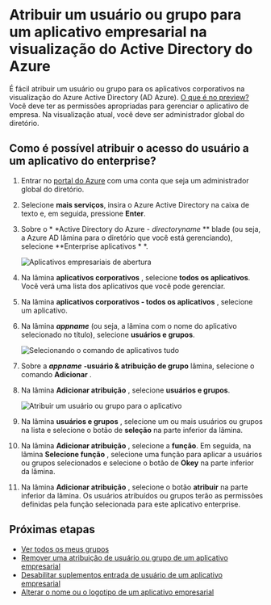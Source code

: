 <properties
    pageTitle="Atribuir um usuário ou grupo para um aplicativo empresarial na visualização do Active Directory do Azure | Microsoft Azure"
    description="Como selecionar um aplicativo empresarial para atribuir um usuário ou grupo para ele no Active Directory do Azure"
    services="active-directory"
    documentationCenter=""
    authors="curtand"
    manager="femila"
    editor=""/>

<tags
    ms.service="active-directory"
    ms.workload="identity"
    ms.tgt_pltfrm="na"
    ms.devlang="na"
    ms.topic="article"
    ms.date="10/03/2016"
    ms.author="curtand"/>

# <a name="assign-a-user-or-group-to-an-enterprise-app-in-azure-active-directory-preview"></a>Atribuir um usuário ou grupo para um aplicativo empresarial na visualização do Active Directory do Azure

É fácil atribuir um usuário ou grupo para os aplicativos corporativos na visualização do Azure Active Directory (AD Azure). [O que é no preview?](active-directory-preview-explainer.md) Você deve ter as permissões apropriadas para gerenciar o aplicativo de empresa. Na visualização atual, você deve ser administrador global do diretório.

## <a name="how-do-i-assign-user-access-to-an-enterprise-app"></a>Como é possível atribuir o acesso do usuário a um aplicativo do enterprise?

1. Entrar no [portal do Azure](https://portal.azure.com) com uma conta que seja um administrador global do diretório.

2. Selecione **mais serviços**, insira o Azure Active Directory na caixa de texto e, em seguida, pressione **Enter**.

3. Sobre o * *Active Directory do Azure - *directoryname* ** blade (ou seja, a Azure AD lâmina para o diretório que você está gerenciando), selecione **Enterprise aplicativos * *.

    ![Aplicativos empresariais de abertura](./media/active-directory-coreapps-assign-user-azure-portal/open-enterprise-apps.png)

4. Na lâmina **aplicativos corporativos** , selecione **todos os aplicativos**. Você verá uma lista dos aplicativos que você pode gerenciar.

5. Na lâmina **aplicativos corporativos - todos os aplicativos** , selecione um aplicativo.

6. Na lâmina ***appname*** (ou seja, a lâmina com o nome do aplicativo selecionado no título), selecione **usuários e grupos**.

    ![Selecionando o comando de aplicativos tudo](./media/active-directory-coreapps-assign-user-azure-portal/select-app-users.png)

7. Sobre a ***appname*** **-usuário & atribuição de grupo** lâmina, selecione o comando **Adicionar** .

8. Na lâmina **Adicionar atribuição** , selecione **usuários e grupos**.

    ![Atribuir um usuário ou grupo para o aplicativo](./media/active-directory-coreapps-assign-user-azure-portal/assign-users.png)

9. Na lâmina **usuários e grupos** , selecione um ou mais usuários ou grupos na lista e selecione o botão de **seleção** na parte inferior da lâmina.

10. Na lâmina **Adicionar atribuição** , selecione a **função**. Em seguida, na lâmina **Selecione função** , selecione uma função para aplicar a usuários ou grupos selecionados e selecione o botão de **Okey** na parte inferior da lâmina.

11. Na lâmina **Adicionar atribuição** , selecione o botão **atribuir** na parte inferior da lâmina. Os usuários atribuídos ou grupos terão as permissões definidas pela função selecionada para este aplicativo enterprise.

## <a name="next-steps"></a>Próximas etapas

- [Ver todos os meus grupos](active-directory-groups-view-azure-portal.md)
- [Remover uma atribuição de usuário ou grupo de um aplicativo empresarial](active-directory-coreapps-remove-assignment-azure-portal.md)
- [Desabilitar suplementos entrada de usuário de um aplicativo empresarial](active-directory-coreapps-disable-app-azure-portal.md)
- [Alterar o nome ou o logotipo de um aplicativo empresarial](active-directory-coreapps-change-app-logo-user-azure-portal.md)
